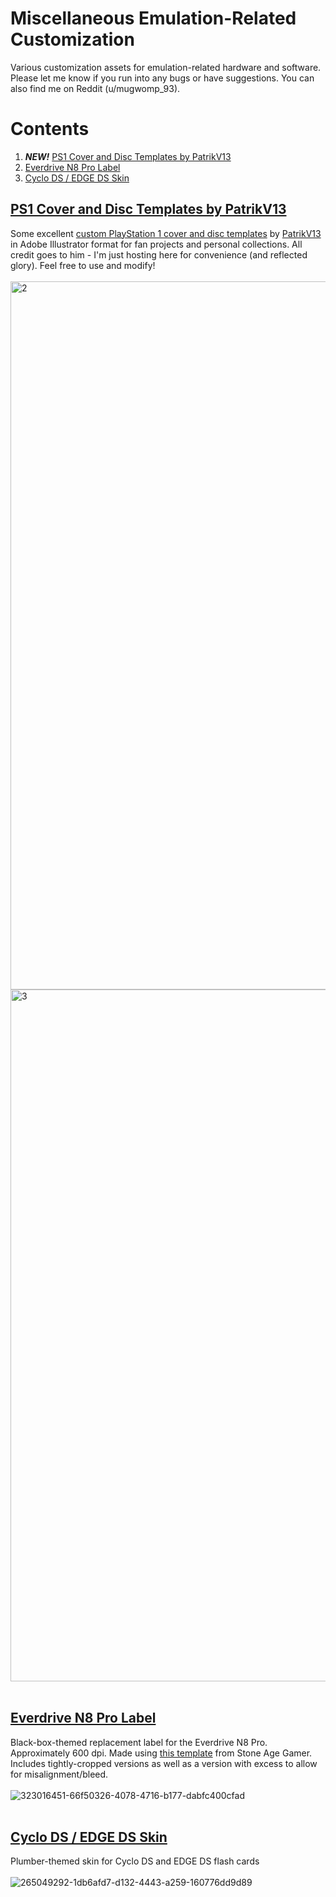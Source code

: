# Miscellaneous Emulation-Related Customization
Various customization assets for emulation-related hardware and software. Please let me know if you run into any bugs or have suggestions. You can also find me on Reddit (u/mugwomp_93).

# Contents
1. ***NEW!*** [PS1 Cover and Disc Templates by PatrikV13](https://github.com/mugwomp93/misc_emulation_customization/tree/main#ps1-cover-and-disc-templates-by-patrikv13)
2. [Everdrive N8 Pro Label](https://github.com/mugwomp93/misc_emulation_customization/tree/main#everdrive-n8-pro-label)
3. [Cyclo DS / EDGE DS Skin](https://github.com/mugwomp93/misc_emulation_customization/tree/main#cyclo-ds--edge-ds-skin)

## [PS1 Cover and Disc Templates by PatrikV13](https://github.com/mugwomp93/misc_emulation_customization/blob/main/PS1_Templates)<br>
Some excellent [custom PlayStation 1 cover and disc templates](https://github.com/mugwomp93/misc_emulation_customization/blob/main/PS1_Templates) by [PatrikV13](https://www.reddit.com/user/PatrikV13/) in Adobe Illustrator format for fan projects and personal collections. All credit goes to him - I'm just hosting here for convenience (and reflected glory). Feel free to use and modify!<br><br><img width="1171" height="1133" alt="2" src="https://github.com/user-attachments/assets/227ac88d-92a2-4ac8-a21d-281c4bbf6e33" /><br><img width="1104" height="1107" alt="3" src="https://github.com/user-attachments/assets/cc51c2ad-0d2b-4a09-a073-3ba50f39346c" /><br><br>

## [Everdrive N8 Pro Label](https://github.com/mugwomp93/misc_emulation_customization/blob/main/Everdrive_Replacement_Label.zip)<br>
Black-box-themed replacement label for the Everdrive N8 Pro. Approximately 600 dpi. Made using [this template](https://stoneagegamer.com/everdrive-n8-label.html) from Stone Age Gamer. Includes tightly-cropped versions as well as a version with excess to allow for misalignment/bleed.<br><br>![323016451-66f50326-4078-4716-b177-dabfc400cfad](https://github.com/user-attachments/assets/f13571fd-08f0-4f5a-b128-604ad8fe5635)<br><br>

## [Cyclo DS / EDGE DS Skin](https://github.com/mugwomp93/misc_emulation_customization/blob/main/Cyclo_DS_EDGE_DS_skin.zip)<br>
Plumber-themed skin for Cyclo DS and EDGE DS flash cards<br><br>![265049292-1db6afd7-d132-4443-a259-160776dd9d89](https://github.com/user-attachments/assets/51754129-d289-4a7f-9a4f-63ce26e712ec)
<br><br>
